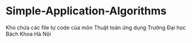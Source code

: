 # Simple-Application-Algorithms
Kho chứa các file tự code của môn Thuật toán ứng dụng
Trường Đại học Bách Khoa Hà Nội
